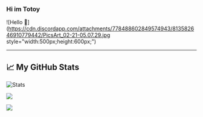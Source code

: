 ### Hi im Totoy

![Hello 👋](https://cdn.discordapp.com/attachments/778488602849574943/813582646910779442/PicsArt_02-21-05.07.29.jpg style="width:500px;height:600px;")

---------------------------------------------------------------------------------------------------------------------------------------

## &#x1f4c8; My GitHub Stats

![Stats](https://github-readme-stats.vercel.app/api/top-langs/?username=totoyzx&layout=demo)

![](https://api.ghprofile.me/view?username=totoyzx)

![](https://discord.c99.nl/widget/theme-2/551241428379107338.png)
